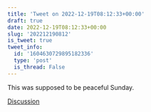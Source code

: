 ```yaml
---
title: 'Tweet on 2022-12-19T08:12:33+00:00'
draft: true
date: 2022-12-19T08:12:33+00:00
slug: '202212190812'
is_tweet: true
tweet_info:
  id: '1604630729895182336'
  type: 'post'
  is_thread: False
---
```




This was supposed to be peaceful Sunday.

[Discussion](https://x.com/sytelus/status/1604630729895182336)
